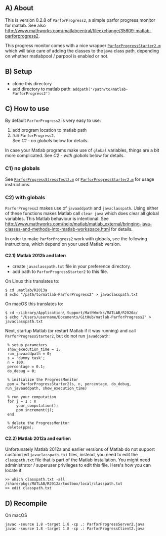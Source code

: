 ## A) About

This is version 0.2.8 of `ParforProgress2`, a simple parfor progress monitor for matlab. See also http://www.mathworks.com/matlabcentral/fileexchange/35609-matlab-parforprogress2.

This progress monitor comes with a nice wrapper [`ParforProgressStarter2.m`](ParforProgressStarter2.m) which will take care of adding the classes to the java class path, depending on whether matlabpool / parpool is enabled or not.

## B) Setup

* clone this directory 
* add directory to matlab path: `addpath('/path/to/matlab-ParforProgress2')`

## C) How to use
By default `ParforProgress2` is very easy to use: 

1) add program location to matlab path  
2) run `ParforProgress2`.  
See *C1 - no globals* below for details.  

In case your Matlab programs make use of `global` variables, things are a bit more complicated. See *C2 - with globals* below for details.  


### C1) no globals

See [`ParforProgressStressTest2.m`](ParforProgressStressTest2.m) or [`ParforProgressStarter2.m`](ParforProgressStarter2.m) for usage instructions.


### C2) with globals
`ParforProgress2` makes use of `javaaddpath` and `javaclasspath`. Using either of these functions makes Matlab call `clear java` which does clear all global variables. This Matlab behaviour is intentional. See http://www.mathworks.com/help/matlab/matlab_external/bringing-java-classes-and-methods-into-matlab-workspace.html for details.

In order to make `ParforProgress2` work with globals, see the following instructions, which depend on your used Matlab version.


#### C2.1) Matlab 2012b and later:
- create `javaclasspath.txt` file in your preference directory.
- add path to `ParforProgressStarter2` to this file.

On Linux this translates to:
```
$ cd .matlab/R2013a
$ echo "/path/to/matlab-ParforProgress2" > javaclasspath.txt
```

On macOS this translates to:
```
$ cd ~/Library/Application\ Support/MathWorks/MATLAB/R2020a/  
$ echo "/Users/username/Documents/GitHub/matlab-ParforProgress2" > javaclasspath.txt
```


Next, startup Matlab (or restart Matlab if it was running) and call `ParforProgressStarter2`, but do not run `javaddpath`:


```
 % setup parameters
 show_execution_time = 1;
 run_javaaddpath = 0;
 s = 'dummy task';
 n = 100;
 percentage = 0.1;
 do_debug = 0;
 
 % initialize the ProgressMonitor
 ppm = ParforProgressStarter2(s, n, percentage, do_debug, run_javaaddpath, show_execution_time)
 
 % run your computation
 for j = 1 : n
     your_computation();
     ppm.increment(j); 
 end
 
 % delete the ProgressMonitor
 delete(ppm);
```


#### C2.2) Matlab 2012a and earlier:

Unfortunately Matlab 2012a and earlier versions of Matlab do not support customized
`javaclasspath.txt` files, instead, you need to edit the `classpath.txt` file that is
part of the Matlab installation. You might need administrator / superuser privileges to 
edit this file. Here's how you can locate it:

```
>> which classpath.txt -all
/share/pkgs/MATLAB/R2012a/toolbox/local/classpath.txt
>> edit classpath.txt 
```



## D) Recompile 

On macOS

```
javac -source 1.8 -target 1.8 -cp .: ParforProgressServer2.java
javac -source 1.8 -target 1.8 -cp .: ParforProgressClient2.java
```